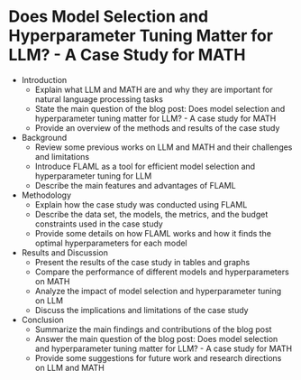 # Does Model Selection and Hyperparameter Tuning Matter for LLM? - A Case Study for MATH

- Introduction
  - Explain what LLM and MATH are and why they are important for natural language processing tasks
  - State the main question of the blog post: Does model selection and hyperparameter tuning matter for LLM? - A case study for MATH
  - Provide an overview of the methods and results of the case study
- Background
  - Review some previous works on LLM and MATH and their challenges and limitations
  - Introduce FLAML as a tool for efficient model selection and hyperparameter tuning for LLM
  - Describe the main features and advantages of FLAML
- Methodology
  - Explain how the case study was conducted using FLAML
  - Describe the data set, the models, the metrics, and the budget constraints used in the case study
  - Provide some details on how FLAML works and how it finds the optimal hyperparameters for each model
- Results and Discussion
  - Present the results of the case study in tables and graphs
  - Compare the performance of different models and hyperparameters on MATH
  - Analyze the impact of model selection and hyperparameter tuning on LLM
  - Discuss the implications and limitations of the case study
- Conclusion
  - Summarize the main findings and contributions of the blog post
  - Answer the main question of the blog post: Does model selection and hyperparameter tuning matter for LLM? - A case study for MATH
  - Provide some suggestions for future work and research directions on LLM and MATH
